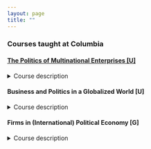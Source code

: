 ```yaml
---
layout: page
title: ""
---
```


### Courses taught at Columbia

#### [The Politics of Multinational Enterprises [U]](assets/UN3961_MNEs_fall2023.pdf)
<details>
    <summary>Course description</summary>

   Virtually all of the world’s largest, most productive, and most politically powerful companies
have operations in multiple countries. These multinational enterprises (MNEs) are responsible for
the majority of global trade, one-third of global GDP, and one quarter of global employment; they
also engage in corruption, commit labor rights violations, and generate a large share of global carbon
emissions.

   In this course, we will study the MNE as a unique type of political actor. Drawing on research
from scholars of international relations, economics, and business, we will attempt to answer questions
such as: what determines the balance of power between MNEs and the developing countries
that host them? How do governments regulate companies that operate in multiple—and sometimes,
in dozens—of different national jurisdictions? How and why do MNEs lobby governments in
order to achieve their preferred policies? And how can MNEs use their unique global structures to
evade rules that they don’t want to follow? We will also frequently engage with ongoing, real-world
interactions between MNEs and governments through the lens of social science theory.
</details>

#### Business and Politics in a Globalized World [U]
<details>
    <summary>Course description</summary>

   Companies (or, as we'll mostly refer to them, firms) play a number of important roles in both domestic and international politics; among other activities, they create jobs, engage in trade and investment, create social responsibility programs, lobby governments, and create much of the world's pollution. How should we think about firms as political actors? Why, when, and how do firms attempt to influence policymaking? And when do they succeed? In this course, we will study strategic collaboration, competition, and collusion between firms and governments in a range of settings and policy areas. To do so, we will draw on insights from international relations, economics, and business scholars, and we will frequently engage with current real-world examples of business-government relations. Topics will include (among others) lobbying, corporate social responsibility, taxation and tax avoidance, public-private governance, and corporate influence in foreign policy.
</details>

#### Firms in (International) Political Economy [G]
<details>
    <summary>Course description</summary>

   Inspired both by advances in data availability and a growing scholarly appreciation for the
political influence of the private sector, firm-level theories and research designs have grown
increasingly popular among political economy scholars in recent years. While studying firms
allows for the generation of new insights across a broad array of substantive topics, it carries
with it several unique conceptual and empirical challenges. For example, how should we
conceive of firms as political actors, given their organizational structures? What are firms’
policy preferences? How do they influence politics, and how can we measure their impact?


   In this course we will review political economy research that centers the firm as the actor
of interest; particular focus will be given to recently published work that is innovative in
terms of methodology, measurement, and/or data collection. While we will focus primarily
on international political economy applications—for example, firm-level studies of trade, investment,
and commercial diplomacy—we will also cover less inherently international topics
such as lobbying, environmental politics, and private governance/corporate social responsibility.
In addition to providing preparation for the IR field exam, this course aims to give
students the tools to conduct state-of-the-art political economy research at the firm level.
</details>

